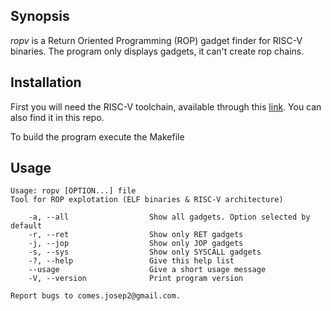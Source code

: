 ## Synopsis

_ropv_ is a Return Oriented Programming (ROP) gadget finder for RISC-V binaries. The program only displays gadgets, it can't create rop chains.

## Installation

First you will need the RISC-V toolchain, available through this [link](https://github.com/riscv-collab/riscv-gnu-toolchain). You can also find it in this repo.

To build the program execute the Makefile

## Usage

    Usage: ropv [OPTION...] file
    Tool for ROP explotation (ELF binaries & RISC-V architecture)

        -a, --all                  Show all gadgets. Option selected by default
        -r, --ret                  Show only RET gadgets
        -j, --jop                  Show only JOP gadgets
        -s, --sys                  Show only SYSCALL gadgets
        -?, --help                 Give this help list
        --usage                    Give a short usage message
        -V, --version              Print program version

    Report bugs to comes.josep2@gmail.com.
